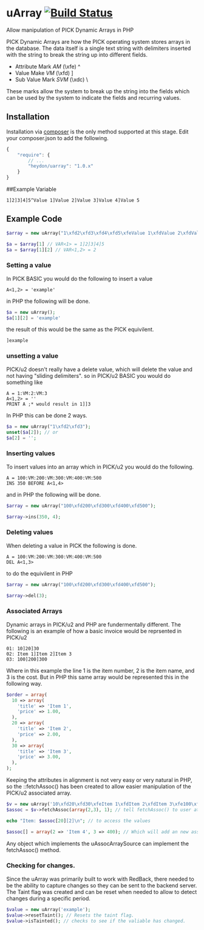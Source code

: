 # uArray [![Build Status](https://travis-ci.org/gheydon/uarray.png)](https://travis-ci.org/gheydon/uarray)

Allow manipulation of PICK Dynamic Arrays in PHP

PICK Dynamic Arrays are how the PICK operating system stores arrays in the database. The data itself is a single text string with delimiters inserted with the string to break the string up into different fields.

* Attribute Mark *AM* (\xfe) ^
* Value Make *VM* (\xfd) ]
* Sub Value Mark *SVM* (\xdc) \

These marks allow the system to break up the string into the fields which can be used by the system to indicate the fields and recurring values.
## Installation
Installation via [composer](http://getcomposer.com) is the only method supported at this stage. Edit your composer.json to add the following.
``` js
{
    "require": {
        // ...
        "heydon/uarray": "1.0.x"
    }
}
```

##Example Variable
```
1]2]3]4]5^Value 1]Value 2]Value 3]Value 4]Value 5
```
## Example Code
``` php
$array = new uArray("1\xfd2\xfd3\xfd4\xfd5\xfeValue 1\xfdValue 2\xfdValue 3\xfdValue 4\xfdValue 5");

$a = $array[1] // VAR<1> = 1]2]3]4]5
$a = $array[1][2] // VAR<1,2> = 2
```
### Setting a value
In PICK BASIC you would do the following to insert a value
``` basic
A<1,2> = 'example'
```
in PHP the following will be done.
``` php
$a = new uArray();
$a[1][2] = 'example'
```
the result of this would be the same as the PICK equivilent.
```
]example
```
### unsetting a value
PICK/u2 doesn't really have a delete value, which will delete the value and not having "sliding delimiters". so in PICK/u2 BASIC you would do something like
``` basic
A = 1:VM:2:VM:3
A<1,2> = ''
PRINT A ;* would result in 1]]3
```
In PHP this can be done 2 ways.
``` php
$a = new uArray("1\xfd2\xfd3");
unset($a[2]); // or
$a[2] = '';
```
### Inserting values
To insert values into an array which in PICK/u2 you would do the following.
``` basic
A = 100:VM:200:VM:300:VM:400:VM:500
INS 350 BEFORE A<1,4>
```
and in PHP the following will be done.
``` php
$array = new uArray("100\xfd200\xfd300\xfd400\xfd500");

$array->ins(350, 4);
```
### Deleting values
When deleting a value in PICK the following is done.
``` basic
A = 100:VM:200:VM:300:VM:400:VM:500
DEL A<1,3>
```
to do the equivilent in PHP
``` php
$array = new uArray("100\xfd200\xfd300\xfd400\xfd500");

$array->del(3);
```
### Associated Arrays
Dynamic arrays in PICK/u2 and PHP are fundermentally different. The following is an example of how a basic invoice would be reprsented in PICK/u2
```
01: 10]20]30
02: Item 1]Item 2]Item 3
03: 100]200]300
```
Where in this example the line 1 is the item number, 2 is the item name, and 3 is the cost. But in PHP this same array would be represented this in the following way.
``` php
$order = array(
  10 => array(
    'title' => 'Item 1',
    'price' => 1.00,
  ),
  20 => array(
    'title' => 'Item 2',
    'price' => 2.00,
  ),
  30 => array(
    'title' => 'Item 3',
    'price' => 3.00,
  ),
);
```
Keeping the attributes in alignment is not very easy or very natural in PHP, so the ::fetchAssoc() has been created to allow easier manipulation of the PICK/u2 associated array.

``` php
$v = new uArray('10\xfd20\xfd30\xfeItem 1\xfdItem 2\xfdItem 3\xfe100\xfd200\xfd300');
$assoc = $v->fetchAssoc(array(2,3), 1); // tell fetchAssoc() to user attribute 2 and 3 as the values and attribute 1 as the key

echo "Item: $assoc[20][2]\n"; // to access the values

$assoc[] = array(2 => 'Item 4', 3 => 400); // Which will add an new associated value and keep all the values inline.
```
Any object which implements the uAssocArraySource can implement the fetchAssoc() method.
### Checking for changes.
Since the uArray was primarily built to work with RedBack, there needed to be the ability to capture changes so they can be sent to the backend server. The Taint flag was created and can be reset when needed to allow to detect changes during a specific period.

``` php
$value = new uArray('example');
$value->resetTaint(); // Resets the taint flag.
$value->isTainted(); // checks to see if the valiable has changed.
```